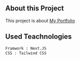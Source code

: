 ## About this Project

This project is about [My Portfolio](https://rahulreddyrr.github.io/rahulreddy.github.in/)

## Used Teachnologies

```bash
Framwork : Next.JS
CSS : Tailwind CSS
```
